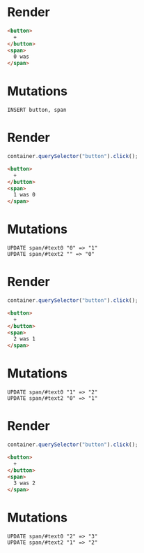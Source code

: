 # Render
```html
<button>
  +
</button>
<span>
  0 was ‍
</span>
```

# Mutations
```
INSERT button, span
```

# Render
```js
container.querySelector("button").click();
```
```html
<button>
  +
</button>
<span>
  1 was 0
</span>
```

# Mutations
```
UPDATE span/#text0 "0" => "1"
UPDATE span/#text2 "‍" => "0"
```

# Render
```js
container.querySelector("button").click();
```
```html
<button>
  +
</button>
<span>
  2 was 1
</span>
```

# Mutations
```
UPDATE span/#text0 "1" => "2"
UPDATE span/#text2 "0" => "1"
```

# Render
```js
container.querySelector("button").click();
```
```html
<button>
  +
</button>
<span>
  3 was 2
</span>
```

# Mutations
```
UPDATE span/#text0 "2" => "3"
UPDATE span/#text2 "1" => "2"
```